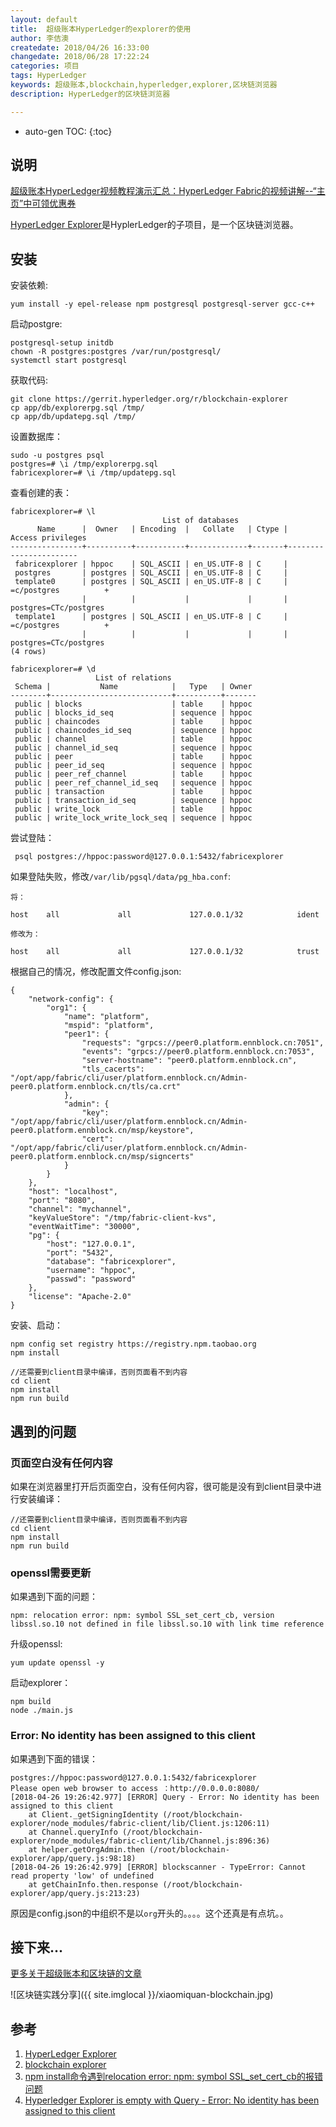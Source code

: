 ```yaml
---
layout: default
title:  超级账本HyperLedger的explorer的使用
author: 李佶澳
createdate: 2018/04/26 16:33:00
changedate: 2018/06/28 17:22:24
categories: 项目
tags: HyperLedger
keywords: 超级账本,blockchain,hyperledger,explorer,区块链浏览器
description: HyperLedger的区块链浏览器

---
```


* auto-gen TOC:
{:toc}

## 说明

[超级账本HyperLedger视频教程演示汇总：HyperLedger Fabric的视频讲解--“主页”中可领优惠券](https://study.163.com/provider/400000000376006/course.htm?share=2&shareId=400000000376006)

[HyperLedger Explorer][1]是HyplerLedger的子项目，是一个区块链浏览器。

## 安装

安装依赖:

	yum install -y epel-release npm postgresql postgresql-server gcc-c++

启动postgre:

	postgresql-setup initdb
	chown -R postgres:postgres /var/run/postgresql/
	systemctl start postgresql

获取代码:

	git clone https://gerrit.hyperledger.org/r/blockchain-explorer
	cp app/db/explorerpg.sql /tmp/
	cp app/db/updatepg.sql /tmp/

设置数据库：

	sudo -u postgres psql
	postgres=# \i /tmp/explorerpg.sql
	fabricexplorer=# \i /tmp/updatepg.sql

查看创建的表：

	fabricexplorer=# \l
	                                  List of databases
	      Name      |  Owner   | Encoding  |   Collate   | Ctype |   Access privileges
	----------------+----------+-----------+-------------+-------+-----------------------
	 fabricexplorer | hppoc    | SQL_ASCII | en_US.UTF-8 | C     |
	 postgres       | postgres | SQL_ASCII | en_US.UTF-8 | C     |
	 template0      | postgres | SQL_ASCII | en_US.UTF-8 | C     | =c/postgres          +
	                |          |           |             |       | postgres=CTc/postgres
	 template1      | postgres | SQL_ASCII | en_US.UTF-8 | C     | =c/postgres          +
	                |          |           |             |       | postgres=CTc/postgres
	(4 rows)
	
	fabricexplorer=# \d
	                   List of relations
	 Schema |           Name            |   Type   | Owner
	--------+---------------------------+----------+-------
	 public | blocks                    | table    | hppoc
	 public | blocks_id_seq             | sequence | hppoc
	 public | chaincodes                | table    | hppoc
	 public | chaincodes_id_seq         | sequence | hppoc
	 public | channel                   | table    | hppoc
	 public | channel_id_seq            | sequence | hppoc
	 public | peer                      | table    | hppoc
	 public | peer_id_seq               | sequence | hppoc
	 public | peer_ref_channel          | table    | hppoc
	 public | peer_ref_channel_id_seq   | sequence | hppoc
	 public | transaction               | table    | hppoc
	 public | transaction_id_seq        | sequence | hppoc
	 public | write_lock                | table    | hppoc
	 public | write_lock_write_lock_seq | sequence | hppoc

尝试登陆：

	 psql postgres://hppoc:password@127.0.0.1:5432/fabricexplorer

如果登陆失败，修改`/var/lib/pgsql/data/pg_hba.conf`:

	将：
	
	host    all             all             127.0.0.1/32            ident
	
	修改为：
	
	host    all             all             127.0.0.1/32            trust

根据自己的情况，修改配置文件config.json:

	{
	    "network-config": {
	        "org1": {
	            "name": "platform",
	            "mspid": "platform",
	            "peer1": {
	                "requests": "grpcs://peer0.platform.ennblock.cn:7051",
	                "events": "grpcs://peer0.platform.ennblock.cn:7053",
	                "server-hostname": "peer0.platform.ennblock.cn",
	                "tls_cacerts": "/opt/app/fabric/cli/user/platform.ennblock.cn/Admin-peer0.platform.ennblock.cn/tls/ca.crt"
	            },
	            "admin": {
	                "key": "/opt/app/fabric/cli/user/platform.ennblock.cn/Admin-peer0.platform.ennblock.cn/msp/keystore",
	                "cert": "/opt/app/fabric/cli/user/platform.ennblock.cn/Admin-peer0.platform.ennblock.cn/msp/signcerts"
	            }
	        }
	    },
	    "host": "localhost",
	    "port": "8080",
	    "channel": "mychannel",
	    "keyValueStore": "/tmp/fabric-client-kvs",
	    "eventWaitTime": "30000",
	    "pg": {
	        "host": "127.0.0.1",
	        "port": "5432",
	        "database": "fabricexplorer",
	        "username": "hppoc",
	        "passwd": "password"
	    },
	    "license": "Apache-2.0"
	}

安装、启动：

	npm config set registry https://registry.npm.taobao.org
	npm install
	
	//还需要到client目录中编译，否则页面看不到内容
	cd client
	npm install 
	npm run build

## 遇到的问题

### 页面空白没有任何内容

如果在浏览器里打开后页面空白，没有任何内容，很可能是没有到client目录中进行安装编译：

	//还需要到client目录中编译，否则页面看不到内容
	cd client
	npm install 
	npm run build

### openssl需要更新

如果遇到下面的问题：

	npm: relocation error: npm: symbol SSL_set_cert_cb, version libssl.so.10 not defined in file libssl.so.10 with link time reference

升级openssl:

	yum update openssl -y

启动explorer：

	npm build
	node ./main.js

### Error: No identity has been assigned to this client

如果遇到下面的错误：

	postgres://hppoc:password@127.0.0.1:5432/fabricexplorer
	Please open web browser to access ：http://0.0.0.0:8080/
	[2018-04-26 19:26:42.977] [ERROR] Query - Error: No identity has been assigned to this client
		at Client._getSigningIdentity (/root/blockchain-explorer/node_modules/fabric-client/lib/Client.js:1206:11)
		at Channel.queryInfo (/root/blockchain-explorer/node_modules/fabric-client/lib/Channel.js:896:36)
		at helper.getOrgAdmin.then (/root/blockchain-explorer/app/query.js:98:18)
	[2018-04-26 19:26:42.979] [ERROR] blockscanner - TypeError: Cannot read property 'low' of undefined
		at getChainInfo.then.response (/root/blockchain-explorer/app/query.js:213:23)

原因是config.json的中组织不是以`org`开头的。。。。这个还真是有点坑。。

## 接下来...

[更多关于超级账本和区块链的文章](http://www.lijiaocn.com/tags/blockchain.html)

![区块链实践分享]({{ site.imglocal }}/xiaomiquan-blockchain.jpg)

## 参考

1. [HyperLedger Explorer][1]
2. [blockchain explorer][2]
3. [npm install命令遇到relocation error: npm: symbol SSL_set_cert_cb的报错问题][3]
4. [Hyperledger Explorer is empty with Query - Error: No identity has been assigned to this client][4]

[1]: https://www.hyperledger.org/projects/explorer "HyperLedger Explorer" 
[2]: https://github.com/hyperledger/blockchain-explorer  "blockchain explorer"
[3]: https://www.cnblogs.com/hsia2017/p/8387604.html "npm install命令遇到relocation error: npm: symbol SSL_set_cert_cb的报错问题"
[4]: https://stackoverflow.com/questions/49853848/hyperledger-explorer-is-empty-with-query-error-no-identity-has-been-assigned?utm_medium=organic&utm_source=google_rich_qa&utm_campaign=google_rich_qa  "Hyperledger Explorer is empty with Query - Error: No identity has been assigned to this client"
